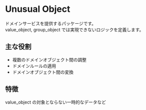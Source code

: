 # Unusual Object

ドメインサービスを提供するパッケージです。  
value_object, group_object では実現できないロジックを定義します。

## 主な役割

- 複数のドメインオブジェクト間の調整
- ドメインルールの適用
- ドメインオブジェクト間の変換

## 特徴

value_object の対象とならない一時的なデータなど
